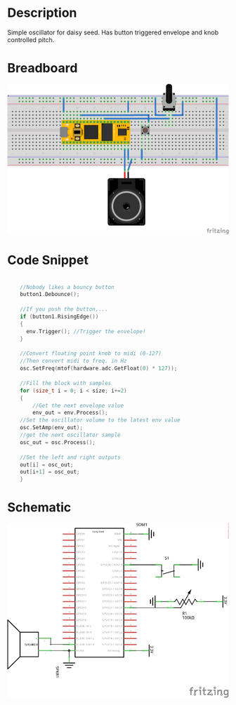 # Description
Simple oscillator for daisy seed. Has button triggered envelope and knob controlled pitch.

# Breadboard
![Osc_bb.png](https://github.com/electro-smith/DaisyExamples/blob/master/seed/Osc/resources/Osc_bb.png)

# Code Snippet  
```cpp

    //Nobody likes a bouncy button
    button1.Debounce();

    //If you push the button,...
    if (button1.RisingEdge())
    {
      env.Trigger(); //Trigger the envelope!
    }

    //Convert floating point knob to midi (0-127)
    //Then convert midi to freq. in Hz
    osc.SetFreq(mtof(hardware.adc.GetFloat(0) * 127));

    //Fill the block with samples
    for (size_t i = 0; i < size; i+=2)
    {
        //Get the next envelope value
        env_out = env.Process();
	//Set the oscillator volume to the latest env value
	osc.SetAmp(env_out);
	//get the next oscillator sample
	osc_out = osc.Process();

	//Set the left and right outputs
	out[i] = osc_out;
	out[i+1] = osc_out;
    }

```
# Schematic  

![Osc_schem.png](https://github.com/electro-smith/DaisyExamples/blob/master/seed/Osc/resources/Osc_schem.png)
